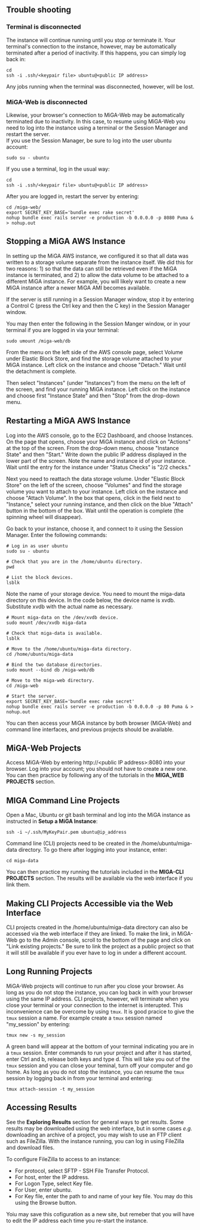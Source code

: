 ## Trouble shooting

### Terminal is disconnected

The instance will continue running until you stop or terminate it. Your terminal's connection to the instance, however, may be automatically terminated after a period of inactivity. If this happens, you can simply log back in:

```
cd
ssh -i .ssh/<keypair file> ubuntu@<public IP address>
```
Any jobs running when the terminal was disconnected, however, will be lost.  

### MiGA-Web is disconnected

Likewise, your browser's connection to MiGA-Web may be automatically terminated due to inactivity. In this case, to resume using MiGA-Web you need to log into the instance using a terminal or the Session Manager and restart the server.  
If you use the Session Manager, be sure to log into the user ubuntu account:  

```
sudo su - ubuntu
```
If you use a terminal, log in the usual way:

```
cd
ssh -i .ssh/<keypair file> ubuntu@<public IP address>
```
After you are logged in, restart the server by entering:

```
cd /miga-web/
export SECRET_KEY_BASE='bundle exec rake secret'  
nohup bundle exec rails server -e production -b 0.0.0.0 -p 8080 Puma & > nohup.out
```

## Stopping a MiGA AWS Instance

In setting up the MiGA AWS instance, we configured it so that all data was written to a storage volume separate from the instance itself. We did this for two reasons: 1) so that the data can still be retrieved even if the MiGA instance is terminated, and 2) to allow the data volume to be attached to a different MiGA instance. For example, you will likely want to create a new MiGA instance after a newer MiGA AMI becomes available.

If the server is still running in a Session Manager window, stop it by entering a Control C (press the Ctrl key and then the C key) in the Session Manager window.  

You may then enter the following in the Session Manger window, or in your terminal if you are logged in via your terminal:

```
sudo umount /miga-web/db
```
From the menu on the left side of the AWS console page, select Volume under Elastic Block Store, and find the storage volume attached to your MiGA instance. Left click on the instance and choose "Detach." Wait until the detachment is complete.  

Then select "Instances" (under "Instances") from the menu on the left of the screen, and find your running MiGA instance. Left click on the instance and choose first "Instance State" and then "Stop" from the drop-down menu.  

## Restarting a MiGA AWS Instance 

Log into the AWS console, go to the EC2 Dashboard, and choose Instances. On the page that opens, choose your MiGA instance and click on "Actions" at the top of the screen. From the drop-down menu, choose "Instance State" and then "Start." Write down the public IP address displayed in the lower part of the screen. Note the name and instance id of your instance. Wait until the entry for the instance under "Status Checks" is "2/2 checks."  

Next you need to reattach the data storage volume. Under "Elastic Block Store" on the left of the screen, choose "Volumes" and find the storage volume you want to attach to your instance. Left click on the instance and choose "Attach Volume". In the box that opens, click in the field next to "Instance," select your running instance, and then click on the blue "Attach" button in the bottom of the box. Wait until the operation is complete (the spinning wheel will disappear).

Go back to your instance, choose it, and connect to it using the Session Manager. Enter the following commands:  

```
# Log in as user ubuntu
sudo su - ubuntu
 
# Check that you are in the /home/ubuntu directory.
pwd

# List the block devices.
lsblk
```
Note the name of your storage device. You need to mount the miga-data directory on this device. In the code below, the device name is xvdb. Substitute xvdb with the actual name as necessary.  

```
# Mount miga-data on the /dev/xvdb device.
sudo mount /dev/xvdb miga-data

# Check that miga-data is available.
lsblk

# Move to the /home/ubuntu/miga-data directory.
cd /home/ubuntu/miga-data

# Bind the two database directories.
sudo mount --bind db /miga-web/db 

# Move to the miga-web directory.
cd /miga-web

# Start the server.
export SECRET_KEY_BASE='bundle exec rake secret'  
nohup bundle exec rails server -e production -b 0.0.0.0 -p 80 Puma & > nohup.out
```

You can then access your MiGA instance by both browser (MiGA-Web) and command line interfaces, and previous projects should be available. 

## MiGA-Web Projects

Access MiGA-Web by entering http://\<public IP address\>:8080 into your browser. Log into your account; you should not have to create a new one. You can then practice by following any of the tutorials in the **MIGA_WEB PROJECTS** section.

## MIGA Command Line Projects

Open a Mac, Ubuntu or git bash terminal and log into the MiGA instance as instructed in **Setup a MiGA Instance**:

```
ssh -i ~/.ssh/MyKeyPair.pem ubuntu@ip_address
```

Command line (CLI) projects need to be created in the /home/ubuntu/miga-data directory. To go there after logging into your instance, enter:

```
cd miga-data
```
You can then practice my running the tutorials included in the **MIGA-CLI PROJECTS** section. The results will be available via the web interface if you link them. 

## Making CLI Projects Accessible via the Web Interface

CLI projects created in the /home/ubuntu/miga-data directory can also be accessed via the web interface if they are linked. To make the link, in MiGA-Web go to the Admin console, scroll to the bottom of the page and click on "Link existing projects." Be sure to link the project as a public project so that it will still be available if you ever have to log in under a different account.

## Long Running Projects

MiGA-Web projects will continue to run after you close your browser. As long as you do not stop the instance, you can log back in with your browser using the same IP address. CLI projects, however, will terminate when you close your terminal or your connection to the internet is interupted. This inconvenience can be overcome by using ```tmux```. It is good pracice to give the ```tmux``` session a name. For example create a ```tmux``` session named "my_session" by entering:  


```
tmux new -s my_session
```

A green band will appear at the bottom of your terminal indicating you are in a ```tmux``` session. Enter commands to run your project and after it has started, enter Ctrl and b, release both keys and type d. This will take you out of the ```tmux``` session and you can close your teminal, turn off your computer and go home. As long as you do not stop the instance, you can resume the ```tmux``` session by logging back in from your terminal and entering:

```
tmux attach-session -t my_session
```

## Accessing Results
See the **Exploring Results** section for general ways to get results. Some results may be downloaded using the web interface, but in some cases *e.g.* downloading an archive of a project, you may wish to use an FTP client such as FileZilla.  With the instance running, you can log in using FileZilla and download files.  

To configure FileZilla to access to an instance:  
- For protocol, select SFTP - SSH File Transfer Protocol.  
- For host, enter the IP address.  
- For Logon Type, select Key file.  
- For User, enter ubuntu.  
- For Key file, enter the path to and name of your key file. You may do this using the Browse button.  

Yoiu may save this cofiguration as a new site, but remeber that you will have to edit the IP address each time you re-start the instance.